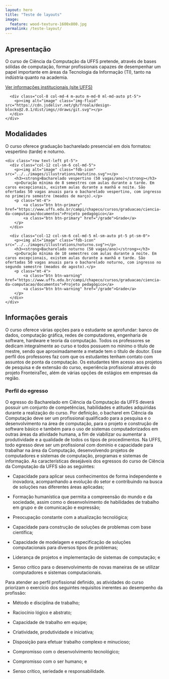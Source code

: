 ```yaml
---
layout: hero
title: "Teste de layouts"
image:
  feature: wood-texture-1600x800.jpg
permalink: /teste-layout/
---
```


<section class="fdb-block">
  <div class="container">
    <div class="row align-items-center pt-2 pt-lg-5">
      <div class="col-12 col-md-8 col-lg-7">
        <h2>Apresentação</h2>
        <p class="lead">O curso de Ciência da Computação da UFFS pretende, através de bases sólidas de computação, formar profissionais capazes de desempenhar um papel importante em áreas da Tecnologia da Informação (TI), tanto na indústria quanto na academia.</p>
        <p class="mt-4"><a class="btn btn-info" href="https://www.uffs.edu.br/campi/chapeco/cursos/graduacao/ciencia-da-computacao/">Ver informações institucionais (site UFFS)</a></p>
      </div>

      <div class="col-8 col-md-4 m-auto m-md-0 ml-md-auto pt-5">
        <p><img alt="image" class="img-fluid" src="https://cdn.jsdelivr.net/gh/froala/design-blocks@2.0.1/dist/imgs//draws/git.svg"></p>
      </div>
    </div>
  </div>
</section>


<section class="fdb-block">
  <div class="container">
    <div class="row justify-content-center">
      <div class="col-12 text-left">
        <h2>Modalidades</h2>
        <p class="lead">O curso oferece graduação bacharelado presencial em dois formatos: vespertino (tarde) e noturno.</p>
      </div>
    </div>

    <div class="row text-left pt-5">
      <div class="col-12 col-sm-6 col-md-5">
        <p><img alt="image" class="fdb-icon" src="../../images/illustrations/matutino.svg"></p>
        <h3><strong>Bacharelado vespertino (50 vagas/ano)</strong></h3>
        <p>Duração mínima de 8 semestres com aulas durante a tarde. Em caros excepcionais, existem aulas durante a manhã e noite. São ofertadas 50 vagas anuais para o bacharelado vespertino, com ingresso no primeiro semestre (meados de março).</p>
        <p class="mt-4">
            <a class="btn btn-primary" href="https://www.uffs.edu.br/campi/chapeco/cursos/graduacao/ciencia-da-computacao/documentos">Projeto pedagógico</a>
            <a class="btn btn-primary" href="/grade">Grade</a>
        </p>
      </div>

      <div class="col-12 col-sm-6 col-md-5 ml-sm-auto pt-5 pt-sm-0">
        <p><img alt="image" class="fdb-icon" src="../../images/illustrations/noturno.svg"></p>
        <h3><strong>Bacharelado noturno (50 vagas/ano)</strong></h3>
        <p>Duração mínima de 10 semestres com aulas durante a noite. Em caros excepcionais, existem aulas durante a manhã e tarde. São ofertadas 50 vagas anuais para o bacharelado noturno, com ingresso no segundo semestre (meados de agosto).</p>
        <p class="mt-4">
            <a class="btn btn-warning" href="https://www.uffs.edu.br/campi/chapeco/cursos/graduacao/ciencia-da-computacao/documentos">Projeto pedagógico</a>
            <a class="btn btn-warning" href="/grade">Grade</a>
        </p>
      </div>
    </div>
  </div>
</section>

## Informações gerais

<p class="text-justify">O curso oferece várias opções para o estudante se aprofundar: banco de dados, computação gráfica, redes de computadores, engenharia de software, hardware e teoria da computação. Todos os professores se dedicam integralmente ao curso e todos possuem no mínimo o título de mestre, sendo que aproximadamente a metade tem o título de doutor. Esse perfil dos professores faz com que os estudantes tenham contato com assuntos de ponta da computação. Os estudantes têm acesso aos projetos de pesquisa e de extensão do curso, experiência profissional através do projeto FronteiraTec, além de várias opções de estágios em empresas da região.</p>

### Perfil do egresso

<p class="text-justify">O egresso do Bacharelado em Ciência da Computação da UFFS deverá possuir um conjunto de competências, habilidades e atitudes adquiridas durante a realização do curso. Por definição, o bacharel em Ciência da Computação deve ser um profissional qualificado para a pesquisa e o desenvolvimento na área de computação, para o projeto e construção de software básico e também para o uso de sistemas computadorizados em outras áreas da atividade humana, a fim de viabilizar ou aumentar a produtividade e a qualidade de todos os tipos de procedimentos. Na UFFS, todo egresso deve ser um profissional com domínio e capacidade para trabalhar na área da Computação, desenvolvendo projetos de computadores e sistemas de computação, programas e sistemas de informação. As características desejáveis dos egressos do curso de Ciência da Computação da UFFS são as seguintes:</p>

- Capacidade para aplicar seus conhecimentos de forma independente e inovadora, acompanhando a evolução do setor e contribuindo na busca de soluções nas diferentes áreas aplicadas;

- Formação humanística que permita a compreensão do mundo e da sociedade, assim como o desenvolvimento de habilidades de trabalho em grupo e de comunicação e expressão;

- Preocupação constante com a atualização tecnológica;

- Capacidade para construção de soluções de problemas com base científica;

- Capacidade de modelagem e especificação de soluções computacionais para diversos tipos de problemas;

- Liderança de projetos e implementação de sistemas de computação; e

- Senso crítico para o desenvolvimento de novas maneiras de se utilizar computadores e sistemas computacionais.

Para atender ao perfil profissional definido, as atividades do curso priorizam o exercício dos seguintes requisitos inerentes ao desempenho da profissão:

- Método e disciplina de trabalho;

- Raciocínio lógico e abstrato;

- Capacidade de trabalho em equipe;

- Criatividade, produtividade e iniciativa;

- Disposição para efetuar trabalho complexo e minucioso;

- Compromisso com o desenvolvimento tecnológico;

- Compromisso com o ser humano; e

- Senso crítico, seriedade e responsabilidade.